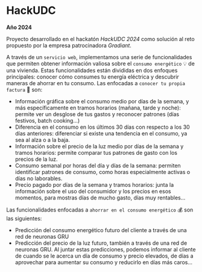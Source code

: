 # HackUDC

**Año 2024**

Proyecto desarrollado en el hackatón *HackUDC 2024* como solución al reto propuesto por la empresa patrocinadora *Gradiant*. 

A través de un `servicio web`, implementamos una serie de funcionalidades que permiten obtener información valiosa sobre el `consumo energético` 💡 de una vivienda.
Estas funcionalidades están divididas en dos enfoques principales: conocer cómo consumes tu energía eléctrica y descubrir maneras de ahorrar en tu consumo. 
Las enfocadas a `conocer tu propia factura` 🧾 son:
  - Información gráfica sobre el consumo medio por días de la semana, y más específicamente en tramos horarios (mañana, tarde y noche): permite ver un desglose de tus gastos y reconocer patrones (días festivos, batch cooking...)
  - Diferencia en el consumo en los últimos 30 días con respecto a los 30 días anteriores: diferenciar si existe una tendencia en el consumo, ya sea al alza o a la baja.
  - Información sobre el precio de la luz medio por días de la semana y tramos horarios: permite comparar tus patrones de gasto con los precios de la luz.
  - Consumo semanal por horas del día y días de la semana: permiten identificar patrones de consumo, como horas especialmente activas o días no laborables.
  - Precio pagado por días de la semana y tramos horarios: junta la información sobre el uso del consumidor y los precios en esos momentos, para mostras días de mucho gasto, días muy rentables...

Las funcionalidades enfocadas a `ahorrar en el consumo energético` 💰 son las siguientes:
  - Predicción del consumo energético futuro del cliente a través de una red de neuronas GRU
  - Predicción del precio de la luz futuro, también a través de una red de neuronas GRU.
Al juntar estas predicciones, podemos informar al cliente de cuando se le acerca un día de consumo y precio elevados, de días a aprovechar para aumentar su consumo y reducirlo en días más caros...


